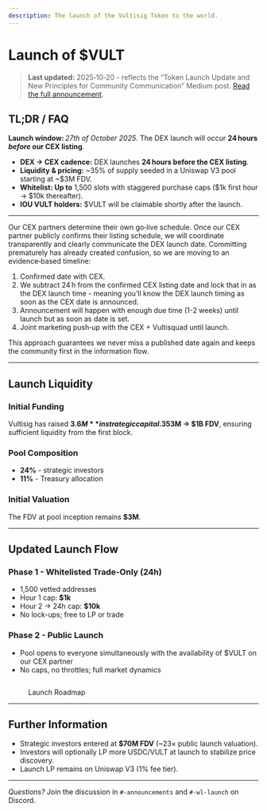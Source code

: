 ```yaml
---
description: The launch of the Vultisig Token to the world.
---
```


# Launch of $VULT

> **Last updated:** 2025‑10‑20 - reflects the “Token Launch Update and New Principles for Community Communication” Medium post. [Read the full announcement](https://vultisig.medium.com/token-launch-update-and-new-principles-for-community-communication-a57898b5614e).

## TL;DR / FAQ

**Launch window:** _27th of October 2025_. The DEX launch will occur **24 hours&#x20;**_**before**_**&#x20;our CEX listing**.

* **DEX → CEX cadence:** DEX launches **24 hours before the CEX listing**.
* **Liquidity & pricing:** \~35% of supply seeded in a Uniswap V3 pool starting at \~$3M FDV.
* **Whitelist: Up to** 1,500 slots with staggered purchase caps ($1k first hour → $10k thereafter).
* **IOU VULT holders:** $VULT will be claimable shortly after the launch.

***

Our CEX partners determine their own go‑live schedule. Once our CEX partner publicly confirms their listing schedule, we will coordinate transparently and clearly communicate the DEX launch date. Committing prematurely has already created confusion, so we are moving to an evidence‑based timeline:

1. Confirmed date with CEX.
2. We subtract 24 h from the confirmed CEX listing date and lock that in as the DEX launch time - meaning you’ll know the DEX launch timing as soon as the CEX date is announced.
3. Announcement will happen with enough due time (1-2 weeks) until launch but as soon as date is set.
4. Joint marketing push‑up with the CEX + Vultisquad until launch.

This approach guarantees we never miss a published date again and keeps the community first in the information flow.

***

## Launch Liquidity

### Initial Funding

Vultisig has raised **$3.6M** in strategic capital. 35% of the total supply is paired with this USDC in a Uniswap V3 1% fee pool. Concentrated-liquidity ranges will span **$3M → $1B FDV**, ensuring sufficient liquidity from the first block.

### Pool Composition

* **24%** - strategic investors&#x20;
* **11%** - Treasury allocation

### Initial Valuation

The FDV at pool inception remains **$3M**.

***

## Updated Launch Flow

### Phase 1 - Whitelisted Trade-Only (24h)

* 1,500 vetted addresses
* Hour 1 cap: **$1k**
* Hour 2 → 24h cap: **$10k**
* No lock-ups; free to LP or trade

### Phase 2 - Public Launch

* Pool opens to everyone simultaneously with the availability of $VULT on our CEX partner
* No caps, no throttles; full market dynamics

<figure><img src="../.gitbook/assets/Tokenomics 4.png" alt=""><figcaption><p>Launch Roadmap</p></figcaption></figure>

***

## Further Information

* Strategic investors entered at **$70M FDV** (\~23× public launch valuation).
* Investors will optionally LP more USDC/VULT at launch to stabilize price discovery.
* Launch LP remains on Uniswap V3 (1% fee tier).

***

_Questions?_ Join the discussion in `#-announcements` and `#-wl-launch` on Discord.
